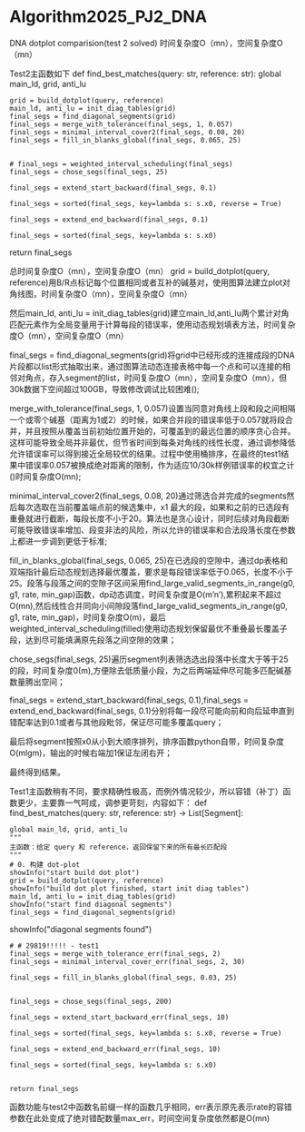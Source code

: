 # Algorithm2025_PJ2_DNA
DNA dotplot comparision(test 2 solved)
时间复杂度O（mn），空间复杂度O（mn）

Test2主函数如下
def find_best_matches(query: str, reference: str):
    global main_ld, grid, anti_lu
    
    grid = build_dotplot(query, reference)
    main_ld, anti_lu = init_diag_tables(grid)
    final_segs = find_diagonal_segments(grid)
    final_segs = merge_with_tolerance(final_segs, 1, 0.057)   
    final_segs = minimal_interval_cover2(final_segs, 0.08, 20)
    final_segs = fill_in_blanks_global(final_segs, 0.065, 25)
    
    
    # final_segs = weighted_interval_scheduling(final_segs)
    final_segs = chose_segs(final_segs, 25)

    final_segs = extend_start_backward(final_segs, 0.1)

    final_segs = sorted(final_segs, key=lambda s: s.x0, reverse = True)

    final_segs = extend_end_backward(final_segs, 0.1)

    final_segs = sorted(final_segs, key=lambda s: s.x0)
    
return final_segs

总时间复杂度O（mn），空间复杂度O（mn）
grid = build_dotplot(query, reference)用B/R点标记每个位置相同或者互补的碱基对，使用图算法建立plot对角线图，时间复杂度O（mn），空间复杂度O（mn）

然后main_ld, anti_lu = init_diag_tables(grid)建立main_ld,anti_lu两个累计对角匹配元素作为全局变量用于计算每段的错误率，使用动态规划填表方法，时间复杂度O（mn），空间复杂度O（mn）

final_segs = find_diagonal_segments(grid)将grid中已经形成的连接成段的DNA片段都以list形式抽取出来，通过图算法动态连接表格中每一个点和可以连接的相邻对角点，存入segment的list，时间复杂度O（mn），空间复杂度O（mn），但30k数据下空间超过100GB，导致修改调试比较困难();

merge_with_tolerance(final_segs, 1, 0.057)设置当同意对角线上段和段之间相隔一个或零个碱基（距离为1或2）的时候，如果合并段的错误率低于0.057就将段合并，并且按照从覆盖当前初始位置开始的，可覆盖到的最远位置的顺序贪心合并。这样可能导致全局并非最优，但节省时间到每条对角线的线性长度，通过调参降低允许错误率可以得到接近全局较优的结果。过程中使用桶排序，在最终的test1结果中错误率0.057被换成绝对距离的限制，作为适应10/30k样例错误率的权宜之计()时间复杂度O(mn);

minimal_interval_cover2(final_segs, 0.08, 20)通过筛选合并完成的segments然后每次选取在当前覆盖端点前的候选集中，x1 最大的段，如果和之前的已选段有重叠就进行截断，每段长度不小于20。算法也是贪心设计，同时后续对角段截断可能导致错误率增加、段变非法的风险，所以允许的错误率和合法段落长度在参数上都进一步调到更低于标准;

fill_in_blanks_global(final_segs, 0.065, 25)在已选段的空隙中，通过dp表格和双端指针最后动态规划选择最优覆盖，要求是每段错误率低于0.065，长度不小于25。段落与段落之间的空隙子区间采用find_large_valid_segments_in_range(g0, g1, rate, min_gap)函数，dp动态调度，时间复杂度是O(m’n’),累积起来不超过O(mn),然后线性合并同向小间隙段落find_large_valid_segments_in_range(g0, g1, rate, min_gap)，时间复杂度O(m)，最后weighted_interval_scheduling(filled)使用动态规划保留最优不重叠最长覆盖子段，达到尽可能填满原先段落之间空隙的效果；

chose_segs(final_segs, 25)遍历segment列表筛选选出段落中长度大于等于25的段，时间复杂度0(m),方便除去低质量小段，为之后两端延伸尽可能多匹配碱基数量腾出空间；

final_segs = extend_start_backward(final_segs, 0.1),final_segs = extend_end_backward(final_segs, 0.1)分别将每一段尽可能向前和向后延申直到错配率达到0.1或者与其他段毗邻，保证尽可能多覆盖query；

最后将segment按照x0从小到大顺序排列，排序函数python自带，时间复杂度O(mlgm)，输出的时候右端加1保证左闭右开；

最终得到结果。

Test1主函数稍有不同，要求精确性极高，而例外情况较少，所以容错（补丁）函数更少，主要靠一气呵成，调参更苛刻，内容如下：
def find_best_matches(query: str, reference: str) -> List[Segment]:
    
    global main_ld, grid, anti_lu
    """
    主函数：给定 query 和 reference，返回保留下来的所有最长匹配段
    """
    # 0. 构建 dot-plot
    showInfo("start build dot plot")
    grid = build_dotplot(query, reference)
    showInfo("build dot plot finished, start init diag tables")
    main_ld, anti_lu = init_diag_tables(grid)
    showInfo("start find diagonal segments")
    final_segs = find_diagonal_segments(grid)
showInfo("diagonal segments found")

    # # 29819!!!!! - test1 
    final_segs = merge_with_tolerance_err(final_segs, 2)
    final_segs = minimal_interval_cover_err(final_segs, 2, 30)

    final_segs = fill_in_blanks_global(final_segs, 0.03, 25)
    

    final_segs = chose_segs(final_segs, 200)

    final_segs = extend_start_backward_err(final_segs, 10)

    final_segs = sorted(final_segs, key=lambda s: s.x0, reverse = True)

    final_segs = extend_end_backward_err(final_segs, 10)

    final_segs = sorted(final_segs, key=lambda s: s.x0)
    
    
    return final_segs

函数功能与test2中函数名前缀一样的函数几乎相同，err表示原先表示rate的容错参数在此处变成了绝对错配数量max_err，时间空间复杂度依然都是O(mn)
